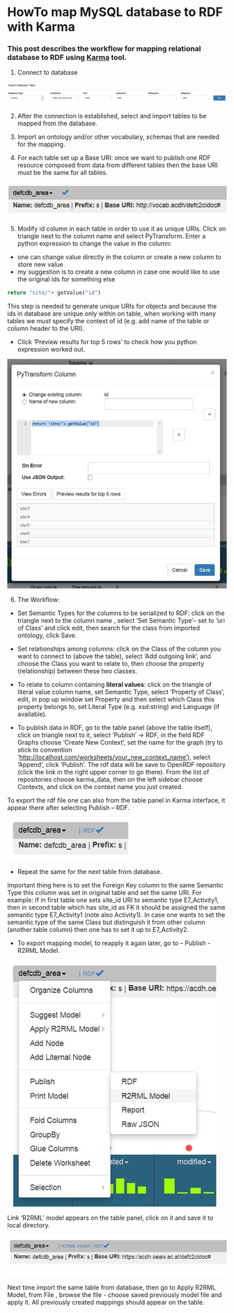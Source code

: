 # HowTo map MySQL database to RDF with Karma

### This post describes the workflow for mapping relational database to RDF using [Karma](http://usc-isi-i2.github.io/karma/) tool. 



1.	Connect to database

![image alt text](https://github.com/zxenia/HowTo/blob/master/images/p01_img01.jpg)
 

2.	After the connection is established, select and import tables to be mapped from the database.

3.	Import an ontology and/or other vocabulary, schemas that are needed for the mapping.

4.	For each table set up a Base URI: once we want to publish one RDF resource composed from data from different tables then the base URI must be the same for all tables. 

![image alt text](https://github.com/zxenia/HowTo/blob/master/images/p01_img02.jpg)
 

5.	Modify id column in each table in order to use it as unique URIs. Click on triangle next to the column name and select PyTransform.  Enter a python expression to change the value in the column:
* one can change value directly in the column or create a new column  to store new value
* my suggestion is to create a new column in case one would like to use the original ids for something else

```python
return "site/"+ getValue("id")
```

This step is needed to generate unique URIs for objects and because the ids in database are unique only within on table, when working with many tables we must specify the context of id (e.g. add name of the table or column header to the URI).

* Click ‘Preview results for top 5 rows’ to check how you python expression worked out.

![image alt text](https://github.com/zxenia/HowTo/blob/master/images/p01_img03.jpg)


6.	The Workflow:

* Set  Semantic Types for the columns to be serialized to RDF: click on the triangle next to the column name , select ‘Set Semantic Type’– set to ‘uri of Class’ and click edit, then search for the class from imported ontology, click Save.

* Set relationships among columns: click on the Class of the column you want to connect to (above the table), select ‘Add outgoing link’, and choose the Class you want to relate to, then choose the property (relationship) between these two classes.

* To relate to column containing __literal values__: click on the triangle of literal value column name, set Semantic Type, select ‘Property of Class’, edit, in pop up window set Property and then select which Class this property belongs to, set Literal Type (e.g. xsd:string) and Language (if available).

* To publish data in RDF, go to the table panel (above the table itself), click on triangle next to it, select ‘Publish’ -> RDF, in the field RDF Graphs choose ‘Create New Context’, set the name for the graph (try to stick to convention ‘http://localhost.com/worksheets/your_new_context_name’), select ‘Append’, click ‘Publish’.
The rdf data will be save to OpenRDF repository (click the link in the right upper corner to go there). From the list of repositories choose karma_data, then on the left sidebar choose Contexts, and click on the context name you just created.

To export the rdf file one can also from the table panel in Karma interface, it appear there after selecting Publish – RDF.

![image alt text](https://github.com/zxenia/HowTo/blob/master/images/p01_img04.jpg)


* Repeat the same for the next table from database. 

Important thing here is to set the Foreign Key column to the same Semantic Type this column was set in original table and set the same URI. 
For example: 
If in first table one sets site_id  URI to semantic type E7_Activity1, then in second table which has site_id as FK it should be assigned the same semantic type E7_Activity1 (note also Activity1). In case one wants to set the semantic type of the same Class but distinguish it from other column (another table column) then one has to set it up to E7_Activity2. 
* To export mapping model, to reapply it again later, go to – Publish - R2RML Model. 

![image alt text](https://github.com/zxenia/HowTo/blob/master/images/p01_img05.jpg)


Link ‘R2RML’ model appears on the table panel, click on it and save it to local directory.

![image alt text](https://github.com/zxenia/HowTo/blob/master/images/p01_img06.jpg) 

Next time import the same table from database, then go to Apply R2RML Model, from File , browse the file - choose saved previously model file and apply it. All previously created mappings should appear on the table. 

